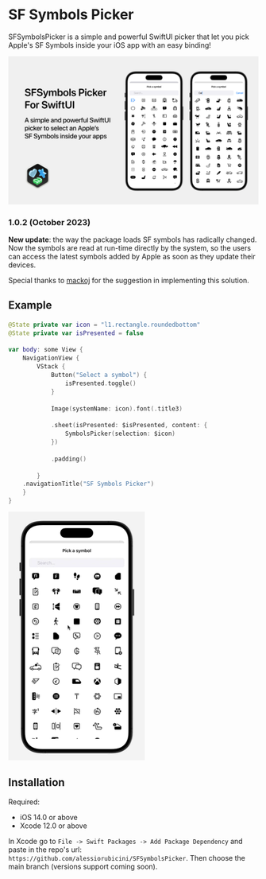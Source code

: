 # SF Symbols Picker

SFSymbolsPicker is a simple and powerful SwiftUI picker that let you pick Apple's SF Symbols inside your iOS app with an easy binding!

![SF Symbols Picker](./Resources/SFSymbolsPicker.png)

### 1.0.2 (October 2023)

**New update**: the way the package loads SF symbols has radically changed. Now the symbols are read at run-time directly by the system, so the users can access the latest symbols added by Apple as soon as they update their devices.

Special thanks to [mackoj](https://github.com/mackoj) for the suggestion in implementing this solution.

## Example

```swift
@State private var icon = "l1.rectangle.roundedbottom"
@State private var isPresented = false

var body: some View {
    NavigationView {
        VStack {
            Button("Select a symbol") {
                isPresented.toggle()
            }

            Image(systemName: icon).font(.title3)

            .sheet(isPresented: $isPresented, content: {
                SymbolsPicker(selection: $icon)
            })

            .padding()

        }
    .navigationTitle("SF Symbols Picker")
    }
}
```

![Demo](./Resources/example-gif.gif)

## Installation

Required:
- iOS 14.0 or above
- Xcode 12.0 or above

In Xcode go to `File -> Swift Packages -> Add Package Dependency` and paste in the repo's url: `https://github.com/alessiorubicini/SFSymbolsPicker`.
Then choose the main branch (versions support coming soon).
